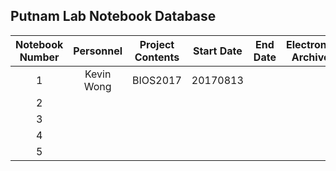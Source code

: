## Putnam Lab Notebook Database

| Notebook Number |  Personnel | Project Contents | Start Date | End Date | Electronic Archive |
|:---------------:|:----------:|:----------------:|:----------:|:--------:|:------------------:|
|        1        | Kevin Wong |     BIOS2017     |  20170813  |          |                    |
|        2        |            |                  |            |          |                    |
|        3        |            |                  |            |          |                    |
|        4        |            |                  |            |          |                    |
|        5        |            |                  |            |          |                    |